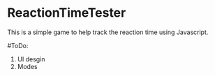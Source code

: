 # ReactionTimeTester
This is a simple game to help track the reaction time using Javascript.

#ToDo:

1) UI desgin
2) Modes
